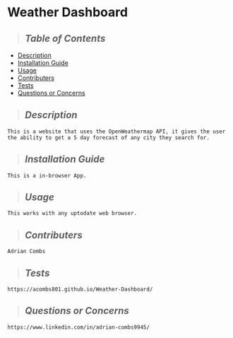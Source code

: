  
# Weather Dashboard


> ## *Table of Contents*
* [Description](#description)
* [Installation Guide](#installation)
* [Usage](#usage)
* [Contributers](#contributing)
* [Tests](#tests)
* [Questions or Concerns](#questions)

> ## *Description*
    This is a website that uses the OpenWeathermap API, it gives the user the ability to get a 5 day forecast of any city they search for.
> ## *Installation Guide*
    This is a in-browser App.
> ## *Usage*
    This works with any uptodate web browser.
> ## *Contributers*
    Adrian Combs
> ## *Tests*
    https://acombs801.github.io/Weather-Dashboard/
> ## *Questions or Concerns*
    https://www.linkedin.com/in/adrian-combs9945/
